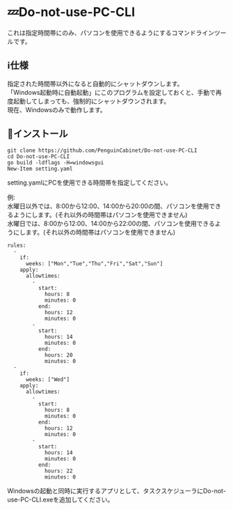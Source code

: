# 💤Do-not-use-PC-CLI
これは指定時間帯にのみ、パソコンを使用できるようにするコマンドラインツールです。   
## ℹ仕様
指定された時間帯以外になると自動的にシャットダウンします。   
「Windows起動時に自動起動」にこのプログラムを設定しておくと、手動で再度起動してしまっても、強制的にシャットダウンされます。   
現在、Windowsのみで動作します。   

## 🔽インストール
```
git clone https://github.com/PenguinCabinet/Do-not-use-PC-CLI
cd Do-not-use-PC-CLI
go build -ldflags -H=windowsgui
New-Item setting.yaml
```
setting.yamlにPCを使用できる時間帯を指定してください。   

例:   
水曜日以外では、8:00から12:00、14:00から20:00の間、パソコンを使用できるようにします。(それ以外の時間帯はパソコンを使用できません)   
水曜日では、8:00から12:00、14:00から22:00の間、パソコンを使用できるようにします。(それ以外の時間帯はパソコンを使用できません)    
```
rules:
  - 
    if: 
      weeks: ["Mon","Tue","Thu","Fri","Sat","Sun"]
    apply:
      allowtimes:
        -
          start: 
            hours: 8
            minutes: 0
          end: 
            hours: 12
            minutes: 0
        - 
          start: 
            hours: 14
            minutes: 0
          end: 
            hours: 20
            minutes: 0
  - 
    if: 
      weeks: ["Wed"]
    apply:
      allowtimes:
        -
          start: 
            hours: 8
            minutes: 0
          end: 
            hours: 12
            minutes: 0
        - 
          start: 
            hours: 14
            minutes: 0
          end: 
            hours: 22
            minutes: 0
```

Windowsの起動と同時に実行するアプリとして、タスクスケジューラにDo-not-use-PC-CLI.exeを追加してください。

